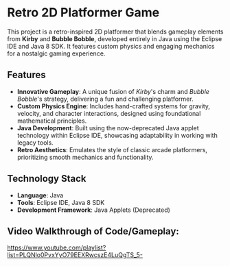 # Retro 2D Platformer Game  

This project is a retro-inspired 2D platformer that blends gameplay elements from **Kirby** and **Bubble Bobble**, developed entirely in Java using the Eclipse IDE and Java 8 SDK. It features custom physics and engaging mechanics for a nostalgic gaming experience.  

## Features  
- **Innovative Gameplay**: A unique fusion of *Kirby*'s charm and *Bubble Bobble*'s strategy, delivering a fun and challenging platformer.  
- **Custom Physics Engine**: Includes hand-crafted systems for gravity, velocity, and character interactions, designed using foundational mathematical principles.  
- **Java Development**: Built using the now-deprecated Java applet technology within Eclipse IDE, showcasing adaptability in working with legacy tools.  
- **Retro Aesthetics**: Emulates the style of classic arcade platformers, prioritizing smooth mechanics and functionality.  

## Technology Stack  
- **Language**: Java  
- **Tools**: Eclipse IDE, Java 8 SDK  
- **Development Framework**: Java Applets (Deprecated)

## Video Walkthrough of Code/Gameplay:
https://www.youtube.com/playlist?list=PLQNlo0PvxYyO79EEXRwcszE4LuQgTS_5-
